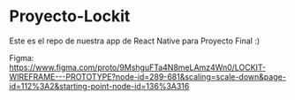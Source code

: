 # Proyecto-Lockit
Este es el repo de nuestra app de React Native para Proyecto Final :)

Figma: https://www.figma.com/proto/9MshguFTa4N8meLAmz4Wn0/LOCKIT-WIREFRAME---PROTOTYPE?node-id=289-681&scaling=scale-down&page-id=112%3A2&starting-point-node-id=136%3A316


